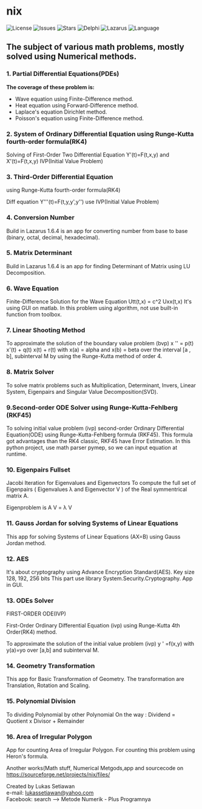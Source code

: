# nix

![License](https://img.shields.io/github/license/nix97/nix)
![Issues](https://img.shields.io/github/issues/nix97/nix)
![Stars](https://img.shields.io/github/stars/nix97/nix)
![Delphi](https://img.shields.io/badge/Built%20with-Delphi-red?logo=delphi&logoColor=white)
![Lazarus](https://img.shields.io/badge/Built%20with-Lazarus-blue?logo=pascal)
![Language](https://img.shields.io/badge/Language-C%23-239120?logo=c-sharp&logoColor=white)

## The subject of various math problems, mostly solved using Numerical methods.

### 1. Partial Differential Equations(PDEs)
**The coverage of these problem is:**
- Wave equation using Finite-Difference method.
- Heat equation using Forward-Difference method.
- Laplace's equation Dirichlet method.
- Poisson's equation using Finite-Difference method.

### 2. System of Ordinary Differential Equation using Runge-Kutta fourth-order formula(RK4)

Solving of First-Order Two Differential Equation
Y'(t)=F(t,x,y) and
X'(t)=F(t,x,y) 
IVP(Initial Value Problem)

### 3. Third-Order Differential Equation 
using Runge-Kutta fourth-order formula(RK4)

Diff equation Y'''(t)=F(t,y,y',y'')
use IVP(Initial Value Problem)

### 4. Conversion Number 
Build in Lazarus 1.6.4 is an app for converting number from base to base (binary, octal, decimal, hexadecimal).   

### 5. Matrix Determinant 
Build in Lazarus 1.6.4 is an app for finding Determinant of Matrix using LU Decomposition.

### 6. Wave Equation
Finite-Difference Solution for the Wave Equation Utt(t,x) = c^2 Uxx(t,x)
It's using GUI on matlab.
In this problem using algorithm, not use built-in function from toolbox.

### 7. Linear Shooting Method
To approximate the solution of the boundary value problem (bvp) x '' = p(t) x'(t) + q(t) x(t) + r(t) 
with x(a) = alpha and x(b) = beta over the interval [a , b], subinterval M by using the Runge-Kutta 
method of order 4.

### 8. Matrix Solver
To solve matrix problems such as Multiplication, Determinant, Invers, Linear System, Eigenpairs
and Singular Value Decomposition(SVD).

### 9.Second-order ODE Solver using Runge-Kutta-Fehlberg (RKF45)
To solving initial value problem (ivp) second-order Ordinary Differential Equation(ODE) 
using Runge-Kutta-Fehlberg formula (RKF45).
This formula got advantages than the RK4 classic, RKF45 have Error Estimation.
In this python project, use math parser pymep, so we can input equation at runtime. 

### 10. Eigenpairs Fullset
Jacobi Iteration for Eigenvalues and Eigenvectors
To compute the full set of Eigenpairs ( Eigenvalues λ
and Eigenvector V ) of the Real symmentrical matrix A. 

Eigenproblem is   A V = λ V 

### 11. Gauss Jordan for solving Systems of Linear Equations
This app for solving Systems of Linear Equations 
(AX=B) using Gauss Jordan method.

### 12. AES 
It's about cryptography using Advance Encryption Standard(AES).
Key size 128, 192, 256 bits This part use library System.Security.Cryptography.
App in GUI.

### 13. ODEs Solver
FIRST-ORDER ODE(IVP)

First-Order Ordinary Differential Equation (ivp) using 
Runge-Kutta 4th Order(RK4) method.

To approximate the solution of the initial value problem
(ivp) y ' =f(x,y) with y(a)=yo over [a,b] and 
subinterval M.

### 14. Geometry Transformation
This app for Basic Transformation of Geometry.
The transformation are Translation, Rotation and Scaling.

### 15. Polynomial Division
To dividing Polynomial by other Polynomial
On the way :
Dividend = Quotient x Divisor + Remainder

### 16. Area of Irregular Polygon
App for counting Area of Irregular Polygon.
For counting this problem using Heron's formula.



Another works(Math stuff, Numerical Metgods,app and sourcecode on   https://sourceforge.net/projects/nix/files/

Created by Lukas Setiawan\
e-mail: lukassetiawan@yahoo.com\
Facebook: search --> Metode Numerik - Plus Programnya 
